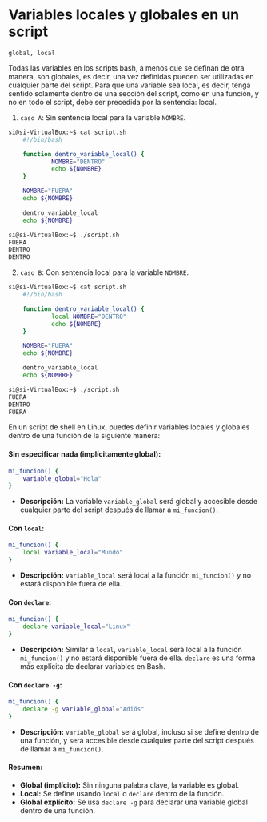 # Variables locales y globales en un script

`global, local`

Todas las variables en los scripts bash, a menos que se definan de otra manera, son globales, es decir, una vez definidas pueden ser utilizadas en cualquier parte del script. Para que una variable sea local, es decir, tenga sentido solamente dentro de una sección del script, como en una función, y no en todo el script, debe ser precedida por la sentencia: local.

1. `caso A`: Sin sentencia local para la variable `NOMBRE`.

```bash
si@si-VirtualBox:~$ cat script.sh
    #!/bin/bash

    function dentro_variable_local() {
            NOMBRE="DENTRO"
            echo ${NOMBRE}
    }

    NOMBRE="FUERA"
    echo ${NOMBRE}

    dentro_variable_local
    echo ${NOMBRE}

si@si-VirtualBox:~$ ./script.sh
FUERA
DENTRO
DENTRO
```

2. `caso B`: Con sentencia local para la variable `NOMBRE`.

```bash
si@si-VirtualBox:~$ cat script.sh
    #!/bin/bash

    function dentro_variable_local() {
            local NOMBRE="DENTRO"
            echo ${NOMBRE}
    }

    NOMBRE="FUERA"
    echo ${NOMBRE}

    dentro_variable_local
    echo ${NOMBRE}

si@si-VirtualBox:~$ ./script.sh
FUERA
DENTRO
FUERA
```

En un script de shell en Linux, puedes definir variables locales y globales dentro de una función de la siguiente manera:

#### Sin especificar nada (implícitamente global):

```bash
mi_funcion() {
    variable_global="Hola"
}
```

- **Descripción:** La variable `variable_global` será global y accesible desde cualquier parte del script después de llamar a `mi_funcion()`.

#### Con `local`:

```bash
mi_funcion() {
    local variable_local="Mundo"
}
```

- **Descripción:** `variable_local` será local a la función `mi_funcion()` y no estará disponible fuera de ella.

#### Con `declare`:

```bash
mi_funcion() {
    declare variable_local="Linux"
}
```

- **Descripción:** Similar a `local`, `variable_local` será local a la función `mi_funcion()` y no estará disponible fuera de ella. `declare` es una forma más explícita de declarar variables en Bash.

#### Con `declare -g`:

```bash
mi_funcion() {
    declare -g variable_global="Adiós"
}
```

- **Descripción:** `variable_global` será global, incluso si se define dentro de una función, y será accesible desde cualquier parte del script después de llamar a `mi_funcion()`.

#### Resumen:

- **Global (implícito):** Sin ninguna palabra clave, la variable es global.
- **Local:** Se define usando `local` o `declare` dentro de la función.
- **Global explícito:** Se usa `declare -g` para declarar una variable global dentro de una función.
